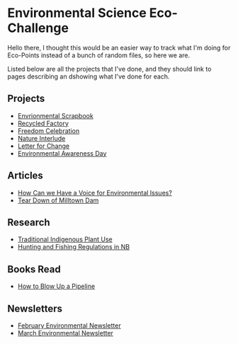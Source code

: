 # Environmental Science Eco-Challenge

Hello there, I thought this would be an easier way to track what I'm doing for Eco-Points instead of a bunch of random files, so here we are.

Listed below are all the projects that I've done, and they should link to pages describing an dshowing what I've done for each. 

## Projects
- [Envrionmental Scrapbook](environmentScrapbook)
- [Recycled Factory](factoryCan)
- [Freedom Celebration](managedDemocracy)
- [Nature Interlude](natureInterlude)
- [Letter for Change](letterForChange)
- [Environmental Awareness Day](awarenessDay)

## Articles
- [How Can we Have a Voice for Environmental Issues?](speakingEnvironment)
- [Tear Down of Milltown Dam](damBlowy)

## Research
- [Traditional Indigenous Plant Use](indigenousPlantUse)
- [Hunting and Fishing Regulations in NB](huntingRegulations)

## Books Read
- [How to Blow Up a Pipeline](boomPipeline)

## Newsletters
- [February Environmental Newsletter](februaryNewsletter)
- [March Environmental Newsletter](marchNewsletter)